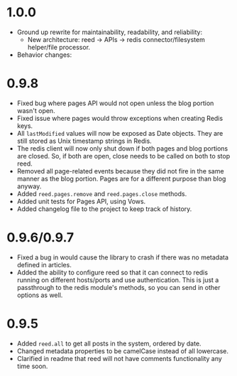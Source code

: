 1.0.0
=====

* Ground up rewrite for maintainability, readability, and reliability:
  * New architecture: reed -> APIs -> redis connector/filesystem helper/file processor.
* Behavior changes:

0.9.8
=====

* Fixed bug where pages API would not open unless the blog portion wasn't open.
* Fixed issue where pages would throw exceptions when creating Redis keys.
* All `lastModified` values will now be exposed as Date objects. They are still
  stored as Unix timestamp strings in Redis.
* The redis client will now only shut down if both pages and blog portions are
  closed. So, if both are open, close needs to be called on both to stop reed.
* Removed all page-related events because they did not fire in the same manner
  as the blog portion. Pages are for a different purpose than blog anyway.
* Added `reed.pages.remove` and `reed.pages.close` methods.
* Added unit tests for Pages API, using Vows.
* Added changelog file to the project to keep track of history.

0.9.6/0.9.7
===========

* Fixed a bug in would cause the library to crash if there was no metadata
  defined in articles.
* Added the ability to configure reed so that it can connect to redis running on
  different hosts/ports and use authentication. This is just a passthrough to
  the redis module's methods, so you can send in other options as well.

0.9.5
=====

* Added `reed.all` to get all posts in the system, ordered by date.
* Changed metadata properties to be camelCase instead of all lowercase.
* Clarified in readme that reed will not have comments functionality any time soon.
